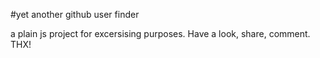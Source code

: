 #yet another github user finder

a plain js project for excersising purposes. Have a look, share, comment. THX!

